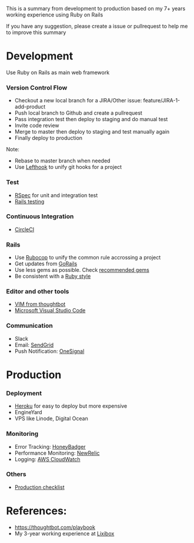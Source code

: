 This is a summary from development to production based on my 7+ years working experience using Ruby on Rails

If you have any suggestion, please create a issue or pullrequest to help me to improve this summary

# Development
Use Ruby on Rails as main web framework
### Version Control Flow
- Checkout a new local branch for a JIRA/Other issue: feature/JIRA-1-add-product
- Push local branch to Github and create a pullrequest
- Pass integration test then deploy to staging and do manual test
- Invite code review
- Merge to master then deploy to staging and test manually again
- Finally deploy to production

Note: 
- Rebase to master branch when needed
- Use [Lefthook](https://evilmartians.com/chronicles/lefthook-knock-your-teams-code-back-into-shape) to unify git hooks for a project

### Test
- [RSpec](https://github.com/rspec/rspec-rails) for unit and integration test
- [Rails testing](https://guides.rubyonrails.org/testing.html)
###

### Continuous Integration
- [CircleCI](https://circleci.com/)

### Rails
- Use [Rubocop](https://github.com/airbnb/ruby/tree/master/rubocop-airbnb) to unify the common rule accrossing a project
- Get updates from [GoRails](https://gorails.com)
- Use less gems as possible. Check [recommended gems](https://gorails.com/tool_categories)
- Be consistent with a [Ruby style](https://github.com/airbnb/ruby)

### Editor and other tools
- [VIM from thoughtbot](https://thoughtbot.com/upcase/vim)
- [Microsoft Visual Studio Code](https://code.visualstudio.com/)

### Communication
- Slack
- Email: [SendGrid](https://sendgrid.com/)
- Push Notification: [OneSignal](https://onesignal.com/)

# Production
### Deployment
- [Heroku](https://www.heroku.com/) for easy to deploy but more expensive
- EngineYard
- VPS like Linode, Digital Ocean

### Monitoring
- Error Tracking: [HoneyBadger](https://www.honeybadger.io/)
- Performance Monitoring: [NewRelic](https://newrelic.com/)
- Logging: [AWS CloudWatch](https://aws.amazon.com/cloudwatch/)

### Others
- [Production checklist](https://github.com/ankane/production_rails)



# References:
- https://thoughtbot.com/playbook
- My 3-year working experience at [Lixibox](https://www.lixibox.com)

